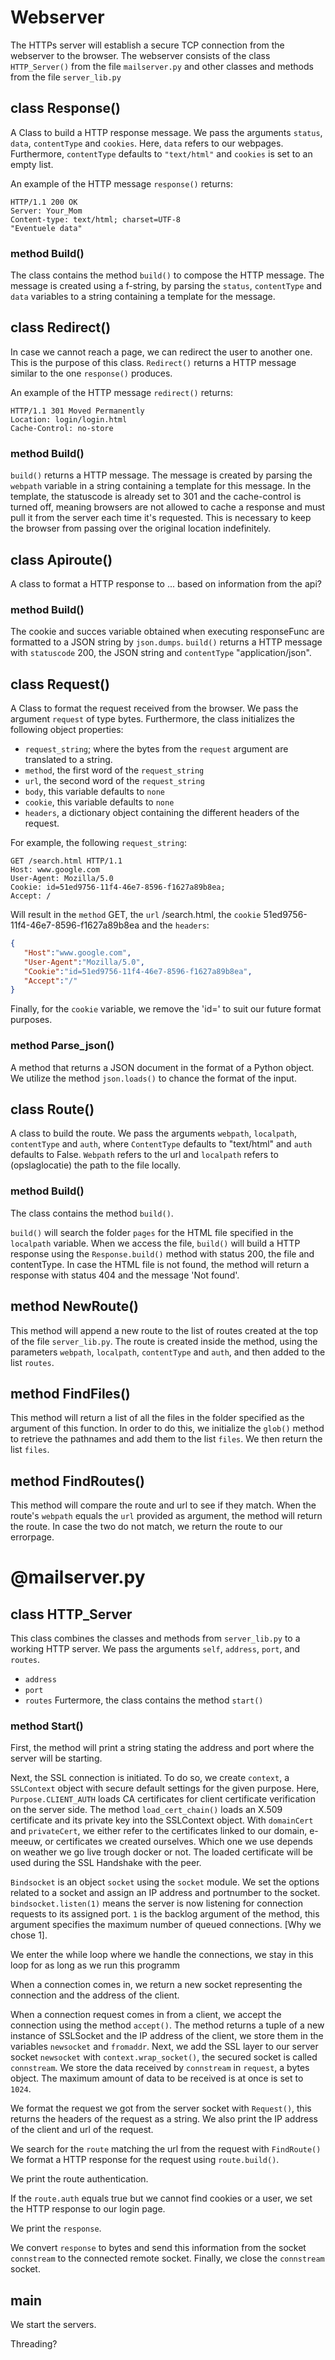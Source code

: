# Webserver
The HTTPs server will establish a secure TCP connection from the webserver to the browser. The webserver consists of the class `HTTP_Server()` from the file `mailserver.py` and other classes and methods from the file `server_lib.py` 

## class Response()
A Class to build a HTTP response message. 
We pass the arguments `status`, `data`, `contentType` and `cookies`.  Here, `data` refers to our webpages. Furthermore, `contentType` defaults to `"text/html"` and  `cookies` is set to an empty list.

An example of the HTTP message `response()` returns: 
```http
HTTP/1.1 200 OK
Server: Your_Mom
Content-type: text/html; charset=UTF-8
"Eventuele data"
```

### method Build()
The class contains the method `build()` to compose the HTTP message.
The message is created using a f-string, by parsing the `status`, `contentType` and `data` variables to a string containing a template for the message. 


## class Redirect()
In case we cannot reach a page, we can redirect the user to another one. This is the purpose of this class. `Redirect()` returns a HTTP message similar to the one `response()` produces.

An example of the HTTP message `redirect()` returns: 
```http
HTTP/1.1 301 Moved Permanently
Location: login/login.html
Cache-Control: no-store
```

### method Build()
`build()` returns a HTTP message. The message is created by parsing the `webpath` variable in a string containing a template for this message. In the template, the statuscode is already set to 301 and the cache-control is turned off, meaning browsers are not allowed to cache a response and must pull it from the server each time it's requested. This is necessary to keep the browser from passing over the original location indefinitely. 

## class Apiroute()
A class to format a HTTP response to ... based on information from the api?

### method Build()
The cookie and succes variable obtained when executing responseFunc are formatted to a JSON string by `json.dumps`.
`build()` returns a HTTP message with `statuscode` 200, the JSON string and `contentType` "application/json". 

## class Request()
A Class to format the request received from the browser. 
We pass the argument `request` of type bytes. 
Furthermore, the class initializes the following object properties:
- `request_string`; where the bytes from the `request` argument are translated to a string. 
- `method`, the first word of the `request_string`
- `url`, the second word of the `request_string`
- `body`, this variable defaults to `none`
- `cookie`, this variable defaults to `none`
- `headers`, a dictionary object containing the different headers of the request.

For example, the following `request_string`: 
```http
GET /search.html HTTP/1.1
Host: www.google.com
User-Agent: Mozilla/5.0
Cookie: id=51ed9756-11f4-46e7-8596-f1627a89b8ea;
Accept: /
```
Will result in the `method` GET, the `url` /search.html, the `cookie` 51ed9756-11f4-46e7-8596-f1627a89b8ea and the `headers`: 
```json
{
   "Host":"www.google.com",
   "User-Agent":"Mozilla/5.0",
   "Cookie":"id=51ed9756-11f4-46e7-8596-f1627a89b8ea",
   "Accept":"/"
}
```

Finally, for the `cookie` variable, we remove the 'id=' to suit our future format purposes. 

### method Parse_json()
A method that returns a JSON document in the format of a Python object. We utilize the method `json.loads()` to chance the format of the input. 


## class Route()
A class to build the route. 
We pass the arguments `webpath`, `localpath`, `contentType` and `auth`, where `ContentType` defaults to "text/html" and `auth` defaults to False.
`Webpath` refers to the url and `localpath` refers to (opslaglocatie) the path to the file locally. 

### method Build()
The class contains the method `build()`.


`build()` will search the folder `pages` for the HTML file specified in the `localpath` variable. When we access the file, `build()` will build a HTTP response using the `Response.build()` method with status 200, the file and contentType. In case the HTML file is not found, the method will return a response with status 404 and the message 'Not found'.


## method NewRoute()
This method will append a new route to the list of routes created at the top of the file `server_lib.py`. 
The route is created inside the method, using the parameters `webpath`, `localpath`, `contentType` and `auth`, and then added to the list `routes`. 


## method FindFiles()
This method will return a list of all the files in the folder specified as the argument of this function. In order to do this, we initialize the `glob()` method to retrieve the pathnames and add them to the list `files`. We then return the list `files`.


## method FindRoutes()
This method will compare the route and url to see if they match. When the route's `webpath` equals the `url` provided as argument, the method will return the route. In case the two do not match, we return the route to our errorpage.  



# @mailserver.py
## class HTTP_Server 
This class combines the classes and methods from `server_lib.py` to a working HTTP server. We pass the arguments `self`, `address`, `port`, and `routes`.
- `address`
- `port`
- `routes`
Furtermore, the class contains the method `start()`

### method Start()
First, the method will print a string stating the address and port where the server will be starting. 

Next, the SSL connection is initiated. To do so, we create `context`, a `SSLContext` object with secure default settings for the given purpose. Here, `Purpose.CLIENT_AUTH` loads CA certificates for client certificate verification on the server side. 
The method `load_cert_chain()` loads an X.509 certificate and its private key into the SSLContext object. With `domainCert` and `privateCert`, we either refer to the certificates linked to our domain, e-meeuw, or certificates we created ourselves. Which one we use depends on weather we go live trough docker or not. The loaded certificate will be used during the SSL Handshake with the peer.

`Bindsocket` is an object `socket` using the `socket` module. We set the options related to a socket and assign an IP address and portnumber to the socket. 
`bindsocket.listen(1)` means the server is now listening for connection requests to its assigned port. `1` is the backlog argument of the method, this argument specifies the maximum number of queued connections. [Why we chose 1]. 

We enter the while loop where we handle the connections, we stay in this loop for as long as we run this programm

When a connection comes in, we return a new socket representing the connection and the address of the client. 

When a connection request comes in from a client, we accept the connection using the method `accept()`. The method returns a tuple of a new instance of SSLSocket and the IP address of the client, we store them in the variables `newsocket` and `fromaddr`. 
Next, we add the SSL layer to our server socket `newsocket` with `context.wrap_socket()`, the secured socket is called `connstream`.
We store the data received by `connstream` in `request`, a bytes object. The maximum amount of data to be received is at once is set to `1024`. 

We format the request we got from the server socket with `Request()`, this returns the headers of the request as a string. We also print the IP address of the client and url of the request. 

We search for the `route` matching the url from the request with `FindRoute()`
We format a HTTP response for the request using `route.build()`.

We print the route authentication. 

If the `route.auth` equals true but we cannot find cookies or a user, we set the HTTP response to our login page. 

We print the `response`. 

We convert `response` to bytes and send this information from the socket `connstream` to the connected remote socket. Finally, we close the `connstream` socket. 

## __main__
We start the servers.

Threading?